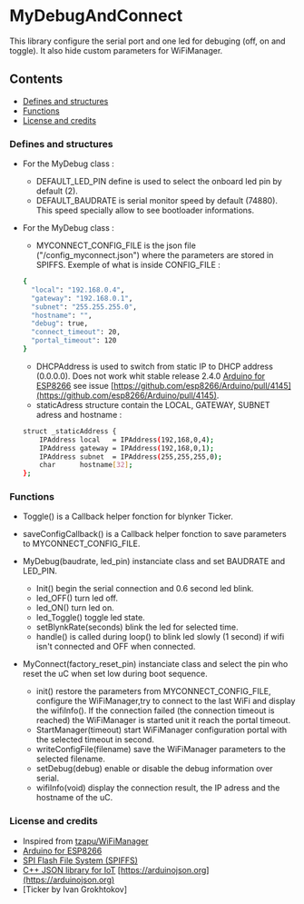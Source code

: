 # MyDebugAndConnect
This library configure the serial port and one led for debuging (off, on and toggle).
It also hide custom parameters for WiFiManager.

## Contents
- [Defines and structures](#defines-and-structures)  
- [Functions](#functions)
- [License and credits](#license-and-credits)

### Defines and structures
* For the MyDebug class :
  * DEFAULT_LED_PIN define is used to select the onboard led pin by default (2).
  * DEFAULT_BAUDRATE is serial monitor speed by default (74880).  This speed specially allow to see bootloader informations.
  
* For the MyDebug class :
    * MYCONNECT_CONFIG_FILE is the json file ("/config_myconnect.json") where the parameters are stored in SPIFFS.
      Exemple of what is inside CONFIG_FILE :
  ```bash
  {
    "local": "192.168.0.4",
    "gateway": "192.168.0.1",
    "subnet": "255.255.255.0",
    "hostname": "",
    "debug": true,
    "connect_timeout": 20,
    "portal_timeout": 120
  }
  ```
  * DHCPAddress is used to switch from static IP to DHCP address (0.0.0.0).  Does not work whit stable release 2.4.0 [Arduino for ESP8266](https://github.com/esp8266/Arduino) see issue [https://github.com/esp8266/Arduino/pull/4145](https://github.com/esp8266/Arduino/pull/4145).
  * staticAdress structure contain the LOCAL, GATEWAY, SUBNET adress and hostname :
  ```bash
  struct _staticAddress {
	  IPAddress	local	= IPAddress(192,168,0,4);
	  IPAddress	gateway	= IPAddress(192,168,0,1);
	  IPAddress	subnet	= IPAddress(255,255,255,0);
	  char		hostname[32];
  };
  ```

### Functions
* Toggle() is a Callback helper fonction for blynker Ticker.
* saveConfigCallback() is a Callback helper fonction to save parameters to MYCONNECT_CONFIG_FILE.

* MyDebug(baudrate, led_pin) instanciate class and set BAUDRATE and LED_PIN.
  * Init() begin the serial connection and 0.6 second led blink.
  * led_OFF() turn led off.
  * led_ON() turn led on.
  * led_Toggle() toggle led state.
  * setBlynkRate(seconds) blink the led for selected time.
  * handle() is called during loop() to blink led slowly (1 second) if wifi isn't connected and OFF when connected.
  
* MyConnect(factory_reset_pin) instanciate class and select the pin who reset the uC when set low during boot sequence.
  * init() restore the parameters from MYCONNECT_CONFIG_FILE, configure the WiFiManager,try to connect to the last WiFi and display the wifiInfo().  If the connection failed (the connection timeout is reached) the WiFiManager is started unit it reach the portal timeout.
  * StartManager(timeout) start WiFiManager configuration portal with the selected timeout in second.
  * writeConfigFile(filename) save the WiFiManager parameters to the selected filename.
  * setDebug(debug) enable or disable the debug information over serial.
  * wifiInfo(void) display the connection result, the IP adress and the hostname of the uC.

### License and credits
- Inspired from [tzapu/WiFiManager](https://github.com/tzapu/WiFiManager/tree/development)
- [Arduino for ESP8266](https://github.com/esp8266/Arduino)
- [SPI Flash File System (SPIFFS)](https://github.com/pellepl/spiffs)
- [C++ JSON library for IoT](https://github.com/bblanchon/ArduinoJson) [https://arduinojson.org](https://arduinojson.org)
- [Ticker by Ivan Grokhtokov]
